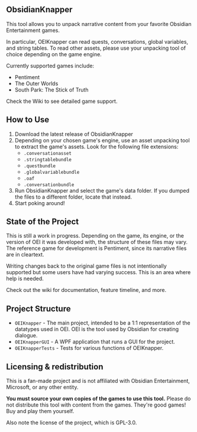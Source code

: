﻿## ObsidianKnapper

This tool allows you to unpack narrative content from your favorite Obsidian Entertainment games.

In particular, OEIKnapper can read quests, conversations, global variables, and string tables. To read other assets, please use your unpacking tool of choice depending on the game engine.

Currently supported games include:
- Pentiment
- The Outer Worlds
- South Park: The Stick of Truth

Check the Wiki to see detailed game support.

## How to Use
1. Download the latest release of ObsidianKnapper
2. Depending on your chosen game's engine, use an asset unpacking tool to extract the game's assets. Look for the following file extensions:
    - `.conversationasset`
    - `.stringtablebundle`
    - `.questbundle`
    - `.globalvariablebundle`
    - `.oaf`
    - `.conversationbundle`
3. Run ObsidianKnapper and select the game's data folder. If you dumped the files to a different folder, locate that instead.
4. Start poking around!

## State of the Project
This is still a work in progress. Depending on the game, its engine, or the version of OEI it was developed with, the structure of these files may vary. The reference game for development is Pentiment, since its narrative files are in cleartext.

Writing changes back to the original game files is not intentionally supported but some users have had varying success. This is an area where help is needed.

Check out the wiki for documentation, feature timeline, and more.

## Project Structure
- `OEIKnapper` - The main project, intended to be a 1:1 representation of the datatypes used in OEI. OEI is the tool used by Obsidian for creating dialogue.
- `OEIKnapperGUI` - A WPF application that runs a GUI for the project.
- `OEIKnapperTests` - Tests for various functions of OEIKnapper.

## Licensing & redistribution

This is a fan-made project and is not affiliated with Obsidian Entertainment, Microsoft, or any other entity.

**You must source your own copies of the games to use this tool.** Please do not distribute this tool with content from the games. They're good games! Buy and play them yourself.

Also note the license of the project, which is GPL-3.0. 